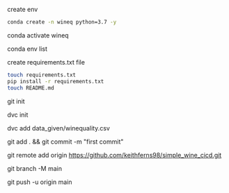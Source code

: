 create env
```bash
conda create -n wineq python=3.7 -y
```
conda activate wineq

conda env list

create requirements.txt file
```bash
touch requirements.txt
pip install -r requirements.txt
touch README.md
```

git init

dvc init

dvc add data_given/winequality.csv

git add . && git commit -m "first commit"

git remote add origin https://github.com/keithferns98/simple_wine_cicd.git

git branch -M main

git push -u origin main